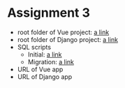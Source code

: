 # Assignment 3

- root folder of Vue project: [a link](./vue-project/)
- root folder of Django project: [a link](./mysite/)
- SQL scripts
    - Initial: [a link](./mysite/initial.sql)
    - Migration: [a link](./mysite/facilitator.sql)
- URL of Vue app
- URL of Django app